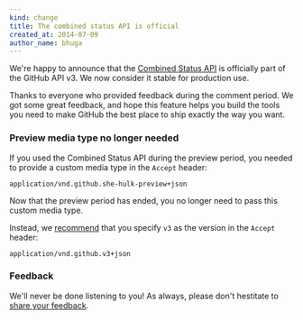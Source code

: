 ```yaml
---
kind: change
title: The combined status API is official
created_at: 2014-07-09
author_name: bhuga
---
```


We're happy to announce that the [Combined Status API][docs] is officially part
of the GitHub API v3. We now consider it stable for production use.

Thanks to everyone who provided feedback during the comment period. We got
some great feedback, and hope this feature helps you build the tools you
need to make GitHub the best place to ship exactly the way you want.

### Preview media type no longer needed

If you used the Combined Status API during the preview period, you needed to
provide a custom media type in the `Accept` header:

    application/vnd.github.she-hulk-preview+json

Now that the preview period has ended, you no longer need to pass this custom
media type.

Instead, we [recommend][media-types] that you specify `v3` as the version in the
`Accept` header:

    application/vnd.github.v3+json

### Feedback

We'll never be done listening to you! As always, please don't hestitate to
[share your feedback][feedback].

[docs]: /v3/repos/statuses/#get-the-combined-status-for-a-specific-ref
[media-types]: /v3/media
[feedback]: https://github.com/contact?form[subject]=Combined+Status+API
